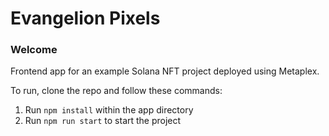 # Evangelion Pixels
### Welcome
Frontend app for an example Solana NFT project deployed using Metaplex.

To run, clone the repo and follow these commands:

1. Run `npm install` within the app directory
2. Run `npm run start` to start the project

